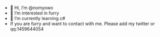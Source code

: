 - 👋 Hi, I’m @nomyowo
- 👀 I’m interested in furry
- 🌱 I’m currently learning c#
- If you are furry and want to contact with me. Please add my twitter or qq:1459644054

<!---
nomyowo/nomyowo is a ✨ special ✨ repository because its `README.md` (this file) appears on your GitHub profile.
You can click the Preview link to take a look at your changes.
--->
